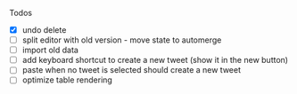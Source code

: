 Todos
- [x] undo delete
- [ ] split editor with old version - move state to automerge
- [ ] import old data
- [ ] add keyboard shortcut to create a new tweet (show it in the new button)
- [ ] paste when no tweet is selected should create a new tweet
- [ ] optimize table rendering
